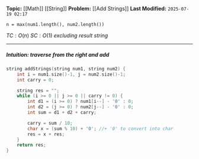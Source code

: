 **Topic:** [[Math]] [[String]]
**Problem:**  [[Add Strings]]
**Last Modified:**  `2025-07-19 02:17`

`n = max(num1.length(), num2.length())`

 $TC: O(n)$
 $SC: O(1)$ *excluding result string*

---
##### **Intuition**: traverse from the right and add

 
```cpp
string addStrings(string num1, string num2) {
	int i = num1.size()-1, j = num2.size()-1;
	int carry = 0;

	string res = "";
	while (i >= 0 || j >= 0 || carry != 0) {
		int d1 = (i >= 0) ? num1[i--] - '0' : 0;
		int d2 = (j >= 0) ? num2[j--] - '0' : 0;
		int sum = d1 + d2 + carry;

		carry = sum / 10;
		char x = (sum % 10) + '0'; //+ '0' to convert into char
		res = x + res; 
	}
	return res;
}
```
